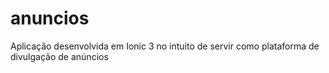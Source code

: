 # anuncios
Aplicação desenvolvida em Ionic 3 no intuito de servir como plataforma de divulgação de anúncios

